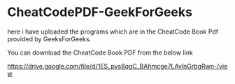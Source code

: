 # CheatCodePDF-GeekForGeeks
here i have uploaded the programs which are in the CheatCode Book Pdf provided by GeeksForGeeks.

You can download the CheatCode Book PDF from the below link 

https://drive.google.com/file/d/1ES_pys8qgC_BAhmcge7LAvlnGrbgRwn-/view
